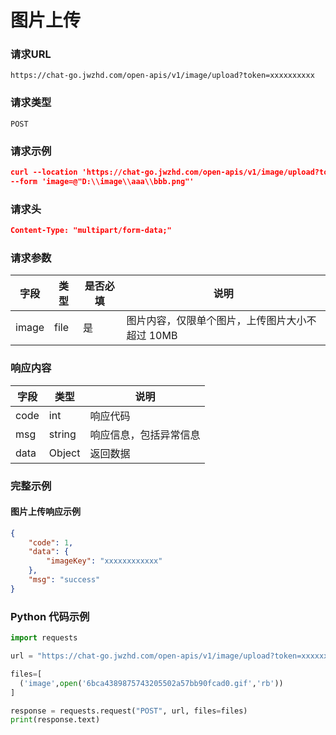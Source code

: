 # 图片上传
### 请求URL
`https://chat-go.jwzhd.com/open-apis/v1/image/upload?token=xxxxxxxxxx`

### 请求类型
`POST`

### 请求示例
```json
curl --location 'https://chat-go.jwzhd.com/open-apis/v1/image/upload?token=xxxxxxxxxx' \
--form 'image=@"D:\\image\\aaa\\bbb.png"'
```

### 请求头
```json
Content-Type: "multipart/form-data;"
```

### 请求参数
| 字段 | 类型 | 是否必填 | 说明 |
| --- | --- | --- | --- |
| image | file | 是 | 图片内容，仅限单个图片，上传图片大小不超过 10MB |

### 响应内容
| 字段 | 类型 | 说明 |
| --- | --- | --- | 
| code | int | 响应代码 |  
| msg | string | 响应信息，包括异常信息 | 
| data | Object | 返回数据 | 

### 完整示例
#### 图片上传响应示例
```json
{
    "code": 1,
    "data": {
        "imageKey": "xxxxxxxxxxxx"
    },
    "msg": "success"
}
```


### Python 代码示例
```python
import requests

url = "https://chat-go.jwzhd.com/open-apis/v1/image/upload?token=xxxxxx"

files=[
  ('image',open('6bca4389875743205502a57bb90fcad0.gif','rb'))
]

response = requests.request("POST", url, files=files)
print(response.text)
```